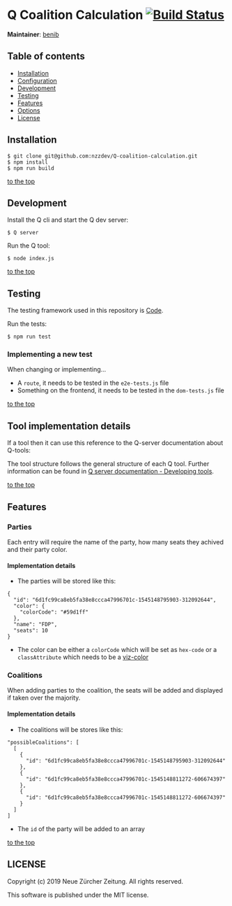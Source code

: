 # Q Coalition Calculation [![Build Status](https://travis-ci.com/nzzdev/Q-coalition-calculation.svg?token=g43MZxbtUcZ6QyxqUoJM&branch=dev)](https://travis-ci.com/nzzdev/Q-coalition-calculation)

**Maintainer**: [benib](https://github.com/benib)

## Table of contents
- [Installation](#installation)
- [Configuration](#configuration)
- [Development](#development)
- [Testing](#testing)
- [Features](#features)
- [Options](#options)
- [License](#license)

## Installation
```
$ git clone git@github.com:nzzdev/Q-coalition-calculation.git
$ npm install
$ npm run build
```

[to the top](#table-of-contents)

## Development
Install the Q cli and start the Q dev server:
```
$ Q server
```

Run the Q tool:
```
$ node index.js
```

[to the top](#table-of-contents)

## Testing 
The testing framework used in this repository is [Code]().

Run the tests:
```
$ npm run test
``` 

### Implementing a new test
When changing or implementing...

- A `route`, it needs to be tested in the `e2e-tests.js` file
- Something on the frontend, it needs to be tested in the `dom-tests.js` file

[to the top](#table-of-contents)

##  Tool implementation details
If a tool then it can use this reference to the Q-server documentation about Q-tools:

The tool structure follows the general structure of each Q tool. Further information can be found in [Q server documentation - Developing tools](https://nzzdev.github.io/Q-server/developing-tools.html).

[to the top](#table-of-contents)

## Features

### Parties
Each entry will require the name of the party, how many seats they achived and their party color. 

#### Implementation details
- The parties will be stored like this:
```
{
  "id": "6d1fc99ca8eb5fa38e8ccca47996701c-1545148795903-312092644",
  "color": {
    "colorCode": "#59d1ff"
  },
  "name": "FDP",
  "seats": 10
} 
```
- The color can be either a `colorCode` which will be set as `hex-code` or a `classAttribute` which needs to be a [viz-color](https://github.com/nzzdev/sophie-viz-color/blob/master/vars/general.json)

### Coalitions
When adding parties to the coalition, the seats will be added and displayed if taken over the majority.

#### Implementation details
- The coalitions will be stores like this:
```
"possibleCoalitions": [
  [
    {
      "id": "6d1fc99ca8eb5fa38e8ccca47996701c-1545148795903-312092644"
    },
    {
      "id": "6d1fc99ca8eb5fa38e8ccca47996701c-1545148811272-606674397"
    },
    {
      "id": "6d1fc99ca8eb5fa38e8ccca47996701c-1545148811272-606674397"
    }
  ]
]
```
- The `id` of the party will be added to an array

[to the top](#table-of-contents)

## LICENSE
Copyright (c) 2019 Neue Zürcher Zeitung. All rights reserved.

This software is published under the MIT license.